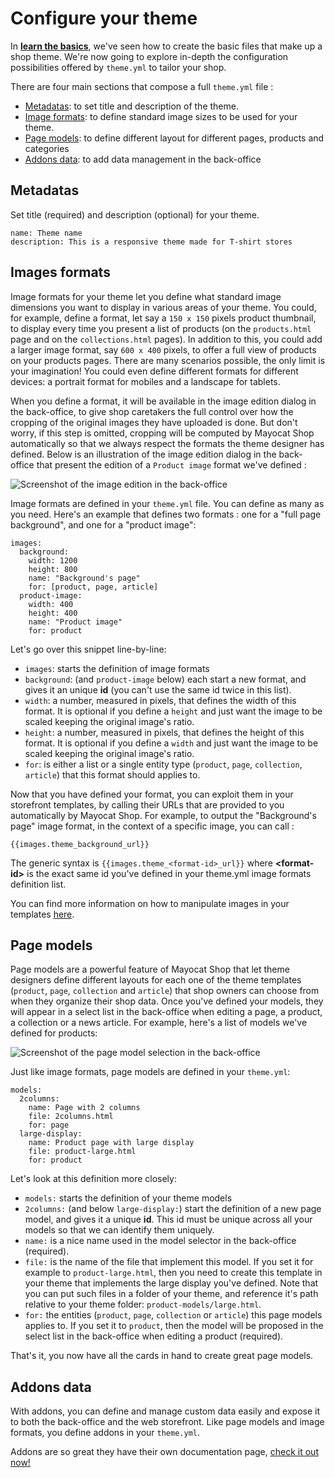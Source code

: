 <!--
  layout: documentation-with-menu
  title: Configure your theme
  -->

Configure your theme
====================

In [**learn the basics**](/documentation-basics), we've seen how to create the basic files that make up a shop theme. We're now going to explore in-depth the configuration possibilities offered by ```theme.yml``` to tailor your shop.

There are four main sections that compose a full ```theme.yml``` file :

- [Metadatas](#metadatas): to set title and description of the theme.
- [Image formats](#thumbnails): to define standard image sizes to be used for your theme.
- [Page models](#models): to define different layout for different pages, products and categories
- [Addons data](#addons): to add data management in the back-office

<a name="metadatas"></a>

Metadatas
---------

Set title (required) and description (optional) for your theme.

    name: Theme name
    description: This is a responsive theme made for T-shirt stores

<a name="thumbnails"></a>

Images formats
--------------

Image formats for your theme let you define what standard image dimensions you want to display in various areas of your theme. You could, for example, define a format, let say a ```150 x 150``` pixels product thumbnail, to display every time you present a list of products (on the ```products.html``` page and on the ```collections.html``` pages). In addition to this, you could add a larger image format, say ```600 x 400``` pixels, to offer a full view of products on your products pages. There are many scenarios possible, the only limit is your imagination! You could even define different formats for different devices: a portrait format for mobiles and a landscape for tablets.

When you define a format, it will be available in the image edition dialog in the back-office, to give shop caretakers the full control over how the cropping of the original images they have uploaded is done. But don't worry, if this step is omitted, cropping will be computed by Mayocat Shop automatically so that we always respect the formats the theme designer has defined. Below is an illustration of the image edition dialog in the back-office that present the edition of a ```Product image``` format we've defined :

![Screenshot of the image edition in the back-office](/images/image-edition.png "Image edition in the back-office")

Image formats are defined in your ```theme.yml``` file. You can define as many as you need. Here's an example that defines two formats : one for a "full page background", and one for a "product image":

    images:
      background:
        width: 1200
        height: 800
        name: "Background's page"
        for: [product, page, article]
      product-image:
        width: 400
        height: 400
        name: "Product image"
        for: product


Let's go over this snippet line-by-line:

- ```images```: starts the definition of image formats
- ```background```: (and ```product-image``` below) each start a new format, and gives it an unique **id** (you can't use the same id twice in this list).
- ```width```: a number, measured in pixels, that defines the width of this format. It is optional if you define a ```height``` and just want the image to be scaled keeping the original image's ratio.
- ```height```: a number, measured in pixels, that defines the height of this format. It is optional if you define a ```width``` and just want the image to be scaled keeping the original image's ratio.
- ```for```: is either a list or a single entity type (```product```, ```page```, ```collection```, ```article```) that this format should applies to.

Now that you have defined your format, you can exploit them in your storefront templates, by calling their URLs that are provided to you automatically by Mayocat Shop. For example, to output the "Background's page" image format, in the context of a specific image, you can call :

    {{images.theme_background_url}}

The generic syntax is ```{{images.theme_<format-id>_url}}``` where **\<format-id\>** is the exact same id you've defined in your theme.yml image formats definition list.

You can find more information on how to manipulate images in your templates [here](/documentation-images).

<a name="models"></a>

Page models
-----------

Page models are a powerful feature of Mayocat Shop that let theme designers define different layouts for each one of the theme templates (```product```, ```page```, ```collection``` and ```article```) that shop owners can choose from when they organize their shop data. Once you've defined your models, they will appear in a select list in the back-office when editing a page, a product, a collection or a news article. For example, here's a list of models we've defined for products:

![Screenshot of the page model selection in the back-office](/images/page-models.png "Model selection in the back-office")

Just like image formats, page models are defined in your ```theme.yml```:

    models:
      2columns:
        name: Page with 2 columns
        file: 2columns.html
        for: page
      large-display:
        name: Product page with large display
        file: product-large.html
        for: product

Let's look at this definition more closely:

- ```models:``` starts the definition of your theme models
- ```2columns:``` (and below ```large-display:```) start the definition of a new page model, and gives it a unique **id**. This id must be unique across all your models so that we can identify them uniquely.
- ```name:``` is a nice name used in the model selector in the back-office (required).
- ```file:``` is the name of the file that implement this model. If you set it for example to ```product-large.html```, then you need to create this template in your theme that implements the large display you've defined. Note that you can put such files in a folder of your theme, and reference it's path relative to your theme folder: ```product-models/large.html```.
- ```for:``` the entities (```product```, ```page```, ```collection``` or ```article```) this page models applies to. If you set it to ```product```, then the model will be proposed in the select list in the back-office when editing a product (required).

That's it, you now have all the cards in hand to create great page models.

<a name="addons"></a>

Addons data
-----------

With addons, you can define and manage custom data easily and expose it to both the back-office and the web storefront. Like page models and image formats, you define addons in your ```theme.yml```.

Addons are so great they have their own documentation page, [check it out now!](/documentation-addons)
